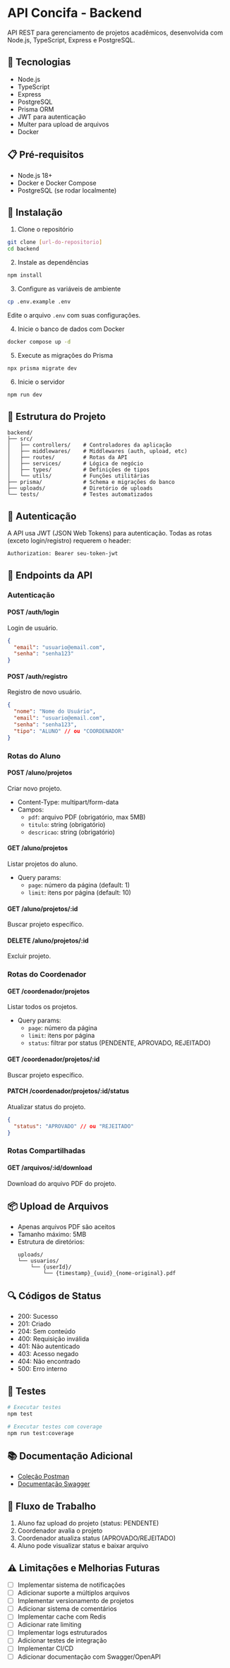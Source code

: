 # API Concifa - Backend

API REST para gerenciamento de projetos acadêmicos, desenvolvida com Node.js, TypeScript, Express e PostgreSQL.

## 🚀 Tecnologias

- Node.js
- TypeScript
- Express
- PostgreSQL
- Prisma ORM
- JWT para autenticação
- Multer para upload de arquivos
- Docker

## 📋 Pré-requisitos

- Node.js 18+
- Docker e Docker Compose
- PostgreSQL (se rodar localmente)

## 🔧 Instalação

1. Clone o repositório
```bash
git clone [url-do-repositorio]
cd backend
```

2. Instale as dependências
```bash
npm install
```

3. Configure as variáveis de ambiente
```bash
cp .env.example .env
```
Edite o arquivo `.env` com suas configurações.

4. Inicie o banco de dados com Docker
```bash
docker compose up -d
```

5. Execute as migrações do Prisma
```bash
npx prisma migrate dev
```

6. Inicie o servidor
```bash
npm run dev
```

## 📁 Estrutura do Projeto

```
backend/
├── src/
│   ├── controllers/    # Controladores da aplicação
│   ├── middlewares/    # Middlewares (auth, upload, etc)
│   ├── routes/         # Rotas da API
│   ├── services/       # Lógica de negócio
│   ├── types/          # Definições de tipos
│   └── utils/          # Funções utilitárias
├── prisma/             # Schema e migrações do banco
├── uploads/            # Diretório de uploads
└── tests/              # Testes automatizados
```

## 🔐 Autenticação

A API usa JWT (JSON Web Tokens) para autenticação. Todas as rotas (exceto login/registro) requerem o header:

```
Authorization: Bearer seu-token-jwt
```

## 📝 Endpoints da API

### Autenticação

#### POST /auth/login
Login de usuário.
```json
{
  "email": "usuario@email.com",
  "senha": "senha123"
}
```

#### POST /auth/registro
Registro de novo usuário.
```json
{
  "nome": "Nome do Usuário",
  "email": "usuario@email.com",
  "senha": "senha123",
  "tipo": "ALUNO" // ou "COORDENADOR"
}
```

### Rotas do Aluno

#### POST /aluno/projetos
Criar novo projeto.
- Content-Type: multipart/form-data
- Campos:
  - `pdf`: arquivo PDF (obrigatório, max 5MB)
  - `titulo`: string (obrigatório)
  - `descricao`: string (obrigatório)

#### GET /aluno/projetos
Listar projetos do aluno.
- Query params:
  - `page`: número da página (default: 1)
  - `limit`: itens por página (default: 10)

#### GET /aluno/projetos/:id
Buscar projeto específico.

#### DELETE /aluno/projetos/:id
Excluir projeto.

### Rotas do Coordenador

#### GET /coordenador/projetos
Listar todos os projetos.
- Query params:
  - `page`: número da página
  - `limit`: itens por página
  - `status`: filtrar por status (PENDENTE, APROVADO, REJEITADO)

#### GET /coordenador/projetos/:id
Buscar projeto específico.

#### PATCH /coordenador/projetos/:id/status
Atualizar status do projeto.
```json
{
  "status": "APROVADO" // ou "REJEITADO"
}
```

### Rotas Compartilhadas

#### GET /arquivos/:id/download
Download do arquivo PDF do projeto.

## 📦 Upload de Arquivos

- Apenas arquivos PDF são aceitos
- Tamanho máximo: 5MB
- Estrutura de diretórios:
  ```
  uploads/
  └── usuarios/
      └── {userId}/
          └── {timestamp}_{uuid}_{nome-original}.pdf
  ```

## 🔍 Códigos de Status

- 200: Sucesso
- 201: Criado
- 204: Sem conteúdo
- 400: Requisição inválida
- 401: Não autenticado
- 403: Acesso negado
- 404: Não encontrado
- 500: Erro interno

## 🧪 Testes

```bash
# Executar testes
npm test

# Executar testes com coverage
npm run test:coverage
```

## 📚 Documentação Adicional

- [Coleção Postman](docs/Concifa_API.postman_collection.json)
- [Documentação Swagger](docs/swagger.json)

## 🔄 Fluxo de Trabalho

1. Aluno faz upload do projeto (status: PENDENTE)
2. Coordenador avalia o projeto
3. Coordenador atualiza status (APROVADO/REJEITADO)
4. Aluno pode visualizar status e baixar arquivo

## ⚠️ Limitações e Melhorias Futuras

- [ ] Implementar sistema de notificações
- [ ] Adicionar suporte a múltiplos arquivos
- [ ] Implementar versionamento de projetos
- [ ] Adicionar sistema de comentários
- [ ] Implementar cache com Redis
- [ ] Adicionar rate limiting
- [ ] Implementar logs estruturados
- [ ] Adicionar testes de integração
- [ ] Implementar CI/CD
- [ ] Adicionar documentação com Swagger/OpenAPI 